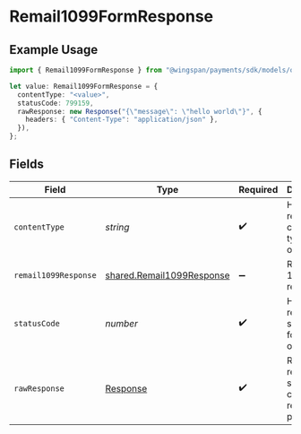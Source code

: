 # Remail1099FormResponse

## Example Usage

```typescript
import { Remail1099FormResponse } from "@wingspan/payments/sdk/models/operations";

let value: Remail1099FormResponse = {
  contentType: "<value>",
  statusCode: 799159,
  rawResponse: new Response("{\"message\": \"hello world\"}", {
    headers: { "Content-Type": "application/json" },
  }),
};
```

## Fields

| Field                                                                         | Type                                                                          | Required                                                                      | Description                                                                   |
| ----------------------------------------------------------------------------- | ----------------------------------------------------------------------------- | ----------------------------------------------------------------------------- | ----------------------------------------------------------------------------- |
| `contentType`                                                                 | *string*                                                                      | :heavy_check_mark:                                                            | HTTP response content type for this operation                                 |
| `remail1099Response`                                                          | [shared.Remail1099Response](../../../sdk/models/shared/remail1099response.md) | :heavy_minus_sign:                                                            | Remail 1099 response                                                          |
| `statusCode`                                                                  | *number*                                                                      | :heavy_check_mark:                                                            | HTTP response status code for this operation                                  |
| `rawResponse`                                                                 | [Response](https://developer.mozilla.org/en-US/docs/Web/API/Response)         | :heavy_check_mark:                                                            | Raw HTTP response; suitable for custom response parsing                       |